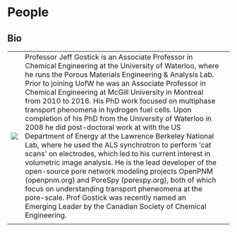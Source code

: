 # People

## Bio


|   |   |   |
--- | --- | ---
| ![](../_static/images/Gostick-headshot-2019.jpg) | Professor Jeff Gostick is an Associate Professor in Chemical Engineering at the University of Waterloo, where he runs the Porous Materials Engineering & Analysis Lab.  Prior to joining UofW he was an Associate Professor in Chemical Engineering at McGill University in Montreal from 2010 to 2016.  His PhD work focused on multiphase transport phenomena in hydrogen fuel cells. Upon completion of his PhD from the University of Waterloo in 2008 he did post-doctoral work at with the US Department of Energy at the Lawrence Berkeley National Lab, where he used the ALS synchrotron to perform 'cat scans' on electrodes, which led to his current interest in volumetric image analysis. He is the lead developer of the open-source pore network modeling projects OpenPNM (openpnm.org) and PoreSpy (porespy.org), both of which focus on understanding transport pheneomena at the pore-scale. Prof Gostick was recently named an Emerging Leader by the Canadian Society of Chemical Engineering. |
|   |   |   |


